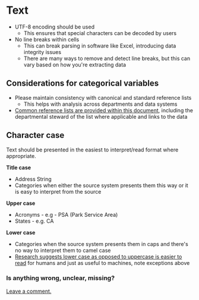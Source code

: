 # Text

* UTF-8 encoding should be used
  * This ensures that special characters can be decoded by users
* No line breaks within cells
  * This can break parsing in software like Excel, introducing data integrity issues
  * There are many ways to remove and detect line breaks, but this can vary based on how you're extracting data
  

## Considerations for categorical variables

* Please maintain consistency with canonical and standard reference lists
  * This helps with analysis across departments and data systems
* [Common reference lists are provided within this document](/reference-data.md), including the departmental steward of the list where applicable and links to the data

## Character case

Text should be presented in the easiest to interpret/read format where appropriate.

**Title case**

* Address String
* Categories when either the source system presents them this way or it is easy to interpret from the source

**Upper case**

* Acronyms - e.g - PSA \(Park Service Area\)
* States - e.g. CA

**Lower case**

* Categories when the source system presents them in caps and there's no way to interpret them to camel case
* [Research suggests lower case as opposed to uppercase is easier to read](https://www.microsoft.com/typography/ctfonts/wordrecognition.aspx) for humans and just as useful to machines, note exceptions above

### Is anything wrong, unclear, missing?

[Leave a comment.](https://github.com/DataSF/draft-publishing-standards/issues/new?title=Comment:Text&body=Comment:Text)

